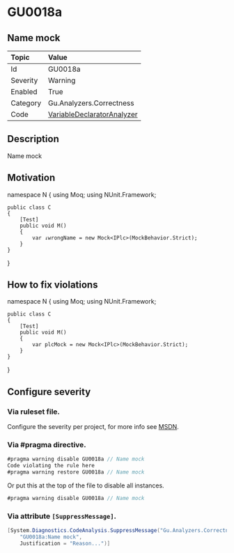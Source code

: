 ﻿# GU0018a
## Name mock

| Topic    | Value
| :--      | :--
| Id       | GU0018a
| Severity | Warning
| Enabled  | True
| Category | Gu.Analyzers.Correctness
| Code     | [VariableDeclaratorAnalyzer](https://github.com/GuOrg/Gu.Analyzers/blob/master/Gu.Analyzers/Analyzers/VariableDeclaratorAnalyzer.cs)


## Description

Name mock

## Motivation

namespace N
{
    using Moq;
    using NUnit.Framework;

    public class C
    {
        [Test]
        public void M()
        {
            var ↓wrongName = new Mock<IPlc>(MockBehavior.Strict);
        }
    }
}

## How to fix violations

namespace N
{
    using Moq;
    using NUnit.Framework;

    public class C
    {
        [Test]
        public void M()
        {
            var plcMock = new Mock<IPlc>(MockBehavior.Strict);
        }
    }
}

<!-- start generated config severity -->
## Configure severity

### Via ruleset file.

Configure the severity per project, for more info see [MSDN](https://msdn.microsoft.com/en-us/library/dd264949.aspx).

### Via #pragma directive.
```C#
#pragma warning disable GU0018a // Name mock
Code violating the rule here
#pragma warning restore GU0018a // Name mock
```

Or put this at the top of the file to disable all instances.
```C#
#pragma warning disable GU0018a // Name mock
```

### Via attribute `[SuppressMessage]`.

```C#
[System.Diagnostics.CodeAnalysis.SuppressMessage("Gu.Analyzers.Correctness", 
    "GU0018a:Name mock", 
    Justification = "Reason...")]
```
<!-- end generated config severity -->